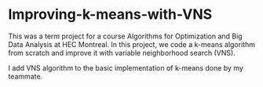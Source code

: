 # Improving-k-means-with-VNS
This was a term project for a course Algorithms for Optimization and Big Data Analysis at HEC Montreal. 
In this project, we code a k-means algorithm from scratch and improve it with variable neighborhood search (VNS). 

I add VNS algorithm to the basic implementation of k-means done by my teammate.
